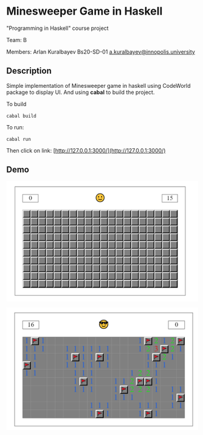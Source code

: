# Minesweeper Game in Haskell

"Programming in Haskell" course project

Team: B

Members: Arlan Kuralbayev Bs20-SD-01 a.kuralbayev@innopolis.university

## Description

Simple implementation of Minesweeper game in haskell using CodeWorld package to display UI. And using **cabal** to build the project.

To build

```shell
cabal build
```

To run:

```shell
cabal run
```

Then click on link: [http://127.0.0.1:3000/](http://127.0.0.1:3000/)


## Demo

![1702210713985](image/README/1702210713985.png)

![1702210786599](image/README/1702210786599.png)
